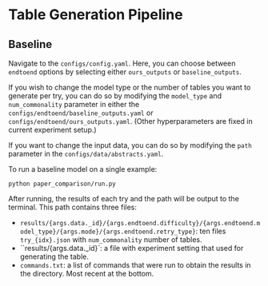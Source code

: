 # Table Generation Pipeline

## Baseline

Navigate to the `configs/config.yaml`. Here, you can choose between `endtoend` options by selecting either `ours_outputs` or `baseline_outputs`.

If you wish to change the model type or the number of tables you want to generate per try, you can do so by modifying the `model_type` and `num_commonality` parameter in either the `configs/endtoend/baseline_outputs.yaml` or `configs/endtoend/ours_outputs.yaml`. (Other hyperparameters are fixed in current experiment setup.)

If you want to change the input data, you can do so by modifying the `path` parameter in the `configs/data/abstracts.yaml`.

To run a baseline model on a single example:
```
python paper_comparison/run.py
```
After running, the results of each try and the path will be output to the terminal. This path contains three files:
 - `results/{args.data._id}/{args.endtoend.difficulty}/{args.endtoend.model_type}/{args.mode}/{args.endtoend.retry_type}`: ten files `try_{idx}.json` with `num_commonality` number of tables.
 - ``results/{args.data._id}`: a file with experiment setting that used for generating the table.
 - `commands.txt`: a list of commands that were run to obtain the results in the directory. Most recent at the bottom.
